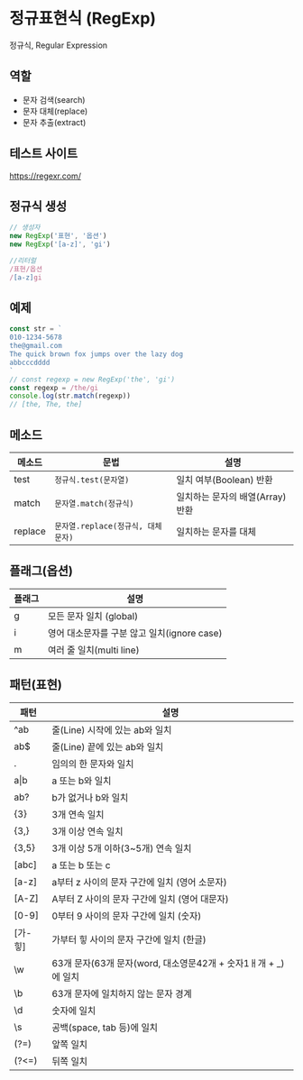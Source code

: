 # 정규표현식 (RegExp)

정규식, Regular Expression


## 역할

- 문자 검색(search)
- 문자 대체(replace)
- 문자 추출(extract)


## 테스트 사이트

https://regexr.com/



## 정규식 생성

```js
// 생성자
new RegExp('표현', '옵션')
new RegExp('[a-z]', 'gi')

//리터럴
/표현/옵션
/[a-z]gi
```


## 예제

```js
const str = `
010-1234-5678
the@gmail.com
The quick brown fox jumps over the lazy dog
abbcccdddd
`
// const regexp = new RegExp('the', 'gi')
const regexp = /the/gi
console.log(str.match(regexp))
// [the, The, the]
```


## 메소드

메소드 | 문법 | 설명
--|--|--
test | `정규식.test(문자열)` | 일치 여부(Boolean) 반환
match | `문자열.match(정규식)` | 일치하는 문자의 배열(Array) 반환
replace | `문자열.replace(정규식, 대체문자)` | 일치하는 문자를 대체


## 플래그(옵션)

플래그 | 설명
-- | --
g | 모든 문자 일치 (global)
i | 영어 대소문자를 구분 않고 일치(ignore case)
m | 여러 줄 일치(multi line)


## 패턴(표현)

패턴 | 설명
-- | --
^ab | 줄(Line) 시작에 있는 ab와 일치
ab$ | 줄(Line) 끝에 있는 ab와 일치
. | 임의의 한 문자와 일치
a&verbar;b | a 또는 b와 일치
ab? | b가 없거나 b와 일치
{3} | 3개 연속 일치 
{3,} | 3개 이상 연속 일치 
{3,5} | 3개 이상 5개 이하(3~5개) 연속 일치
[abc] | a 또는 b 또는 c
[a-z] | a부터 z 사이의 문자 구간에 일치 (영어 소문자)
[A-Z] | A부터 Z 사이의 문자 구간에 일치 (영어 대문자)
[0-9] | 0부터 9 사이의 문자 구간에 일치 (숫자)
[가-힣] | 가부터 힣 사이의 문자 구간에 일치 (한글)
\w | 63개 문자(63개 문자(word, 대소영문42개 + 숫자1ㅐ개 + _)에 일치
\b | 63개 문자에 일치하지 않는 문자 경계
\d | 숫자에 일치
\s | 공백(space, tab 등)에 일치
(?=) | 앞쪽 일치
(?<=) | 뒤쪽 일치
